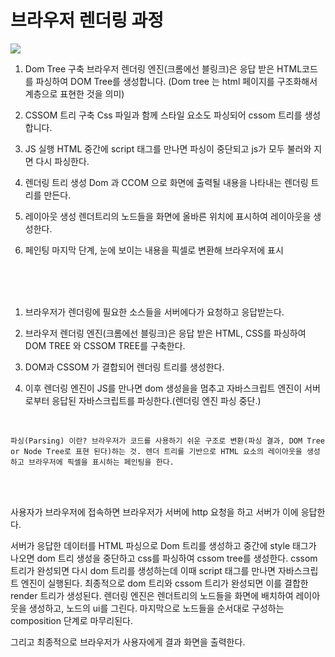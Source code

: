 # 브라우저 렌더링 과정

![](https://i.stack.imgur.com/vgtHG.png)

1. Dom Tree 구축
브라우저 렌더링 엔진(크롬에선 블링크)은 응답 받은 HTML코드를 파싱하여 DOM Tree를 생성합니다.
(Dom tree 는 html 페이지를 구조화해서 계층으로 표현한 것을 의미)

1. CSSOM 트리 구축
Css 파일과 함께 스타일 요소도 파싱되어 cssom 트리를 생성합니다.

1. JS 실행
HTML 중간에 script 태그를 만나면 파싱이 중단되고 js가 모두 불러와 지면 다시 파싱한다.

1. 렌더링 트리 생성
Dom 과 CCOM 으로 화면에 출력될 내용을 나타내는 렌더링 트리를 만든다.

1. 레이아웃 생성
렌더트리의 노드들을 화면에 올바른 위치에 표시하여 레이아웃을 생성한다.

1. 페인팅
마지막 단계, 눈에 보이는 내용을 픽셀로 변환해 브라우저에 표시

<br/><br/><br/>



1. 브라우저가 렌더링에 필요한 소스들을 서버에다가 요청하고 응답받는다.

2. 브라우저 렌더링 엔진(크롬에선 블링크)은 응답 받은 HTML, CSS를 파싱하여 DOM TREE 와 CSSOM TREE를 구축한다.

3. DOM과 CSSOM 가 결합되어 렌더링 트리를 생성한다.

4. 이후 렌더링 엔진이 JS를 만나면 dom 생성을을 멈추고 자바스크립트 엔진이 서버로부터 응답된 자바스크립트를 파싱한다.(렌더링 엔진 파싱 중단.)

<br/>

`파싱(Parsing) 이란?
브라우저가 코드를 사용하기 쉬운 구조로 변환(파싱 결과, DOM Tree or Node Tree로 표현 된다)하는 것.
렌더 트리를 기반으로 HTML 요소의 레이아웃을 생성하고 브라우저에 픽셀을 표시하는 페인팅을 한다.`


<br/><br/>

사용자가 브라우저에 접속하면 브라우저가 서버에 http 요청을 하고 서버가 이에 응답한다.

서버가 응답한 데이터를 HTML 파싱으로 Dom 트리를 생성하고
중간에 style 태그가 나오면 dom 트리 생성을 중단하고 css를 파싱하여 cssom tree를 생성한다. cssom 트리가 완성되면 다시 dom 트리를 생성하는데 이때 script 태그를 만나면 자바스크립트 엔진이 실행된다.
최종적으로 dom 트리와 cssom 트리가 완성되면 이를 결합한 render 트리가 생성된다.
<constructor>
렌더링 엔진은 렌더트리의 노드들을 화면에 배치하여 레이아웃을 생성하고, 노드의 ui를 그린다. 마지막으로 노드들을 순서대로 구성하는 composition 단계로 마무리된다. 

그리고 최종적으로 브라우저가 사용자에게 결과 화면을 출력한다.